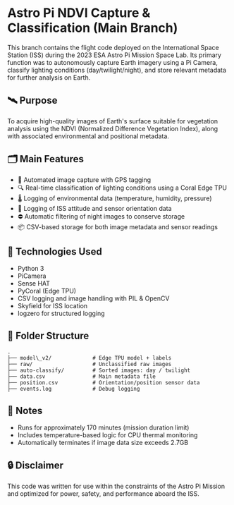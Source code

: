 # Astro Pi NDVI Capture & Classification (Main Branch)

This branch contains the flight code deployed on the International Space Station (ISS) during the 2023 ESA Astro Pi Mission Space Lab. Its primary function was to autonomously capture Earth imagery using a Pi Camera, classify lighting conditions (day/twilight/night), and store relevant metadata for further analysis on Earth.

## 🛰️ Purpose

To acquire high-quality images of Earth's surface suitable for vegetation analysis using the NDVI (Normalized Difference Vegetation Index), along with associated environmental and positional metadata.

## 🗂️ Main Features

- 📸 Automated image capture with GPS tagging
- 🔍 Real-time classification of lighting conditions using a Coral Edge TPU
- 🌡️ Logging of environmental data (temperature, humidity, pressure)
- 🧭 Logging of ISS attitude and sensor orientation data
- ⛔ Automatic filtering of night images to conserve storage
- 📦 CSV-based storage for both image metadata and sensor readings

## 🧠 Technologies Used

- Python 3
- PiCamera
- Sense HAT
- PyCoral (Edge TPU)
- CSV logging and image handling with PIL & OpenCV
- Skyfield for ISS location
- logzero for structured logging

## 📁 Folder Structure

```
.
├── model\_v2/             # Edge TPU model + labels
├── raw/                   # Unclassified raw images
├── auto-classify/         # Sorted images: day / twilight
├── data.csv               # Main metadata file
├── position.csv           # Orientation/position sensor data
├── events.log             # Debug logging

```

## 📌 Notes

- Runs for approximately 170 minutes (mission duration limit)
- Includes temperature-based logic for CPU thermal monitoring
- Automatically terminates if image data size exceeds 2.7GB

## 🔒 Disclaimer

This code was written for use within the constraints of the Astro Pi Mission and optimized for power, safety, and performance aboard the ISS.